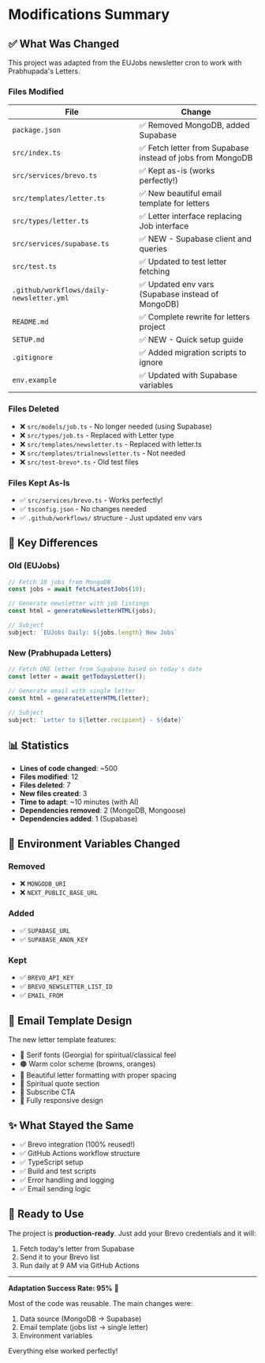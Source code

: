 # Modifications Summary

## ✅ What Was Changed

This project was adapted from the EUJobs newsletter cron to work with Prabhupada's Letters.

### Files Modified

| File | Change |
|------|--------|
| `package.json` | ✅ Removed MongoDB, added Supabase |
| `src/index.ts` | ✅ Fetch letter from Supabase instead of jobs from MongoDB |
| `src/services/brevo.ts` | ✅ Kept as-is (works perfectly!) |
| `src/templates/letter.ts` | ✅ New beautiful email template for letters |
| `src/types/letter.ts` | ✅ Letter interface replacing Job interface |
| `src/services/supabase.ts` | ✅ NEW - Supabase client and queries |
| `src/test.ts` | ✅ Updated to test letter fetching |
| `.github/workflows/daily-newsletter.yml` | ✅ Updated env vars (Supabase instead of MongoDB) |
| `README.md` | ✅ Complete rewrite for letters project |
| `SETUP.md` | ✅ NEW - Quick setup guide |
| `.gitignore` | ✅ Added migration scripts to ignore |
| `env.example` | ✅ Updated with Supabase variables |

### Files Deleted

- ❌ `src/models/job.ts` - No longer needed (using Supabase)
- ❌ `src/types/job.ts` - Replaced with Letter type
- ❌ `src/templates/newsletter.ts` - Replaced with letter.ts
- ❌ `src/templates/trialnewsletter.ts` - Not needed
- ❌ `src/test-brevo*.ts` - Old test files

### Files Kept As-Is

- ✅ `src/services/brevo.ts` - Works perfectly!
- ✅ `tsconfig.json` - No changes needed
- ✅ `.github/workflows/` structure - Just updated env vars

## 🎯 Key Differences

### Old (EUJobs)
```typescript
// Fetch 10 jobs from MongoDB
const jobs = await fetchLatestJobs(10);

// Generate newsletter with job listings
const html = generateNewsletterHTML(jobs);

// Subject
subject: `EUJobs Daily: ${jobs.length} New Jobs`
```

### New (Prabhupada Letters)
```typescript
// Fetch ONE letter from Supabase based on today's date
const letter = await getTodaysLetter();

// Generate email with single letter
const html = generateLetterHTML(letter);

// Subject
subject: `Letter to ${letter.recipient} - ${date}`
```

## 📊 Statistics

- **Lines of code changed**: ~500
- **Files modified**: 12
- **Files deleted**: 7
- **New files created**: 3
- **Time to adapt**: ~10 minutes (with AI)
- **Dependencies removed**: 2 (MongoDB, Mongoose)
- **Dependencies added**: 1 (Supabase)

## 🔑 Environment Variables Changed

### Removed
- ❌ `MONGODB_URI`
- ❌ `NEXT_PUBLIC_BASE_URL`

### Added
- ✅ `SUPABASE_URL`
- ✅ `SUPABASE_ANON_KEY`

### Kept
- ✅ `BREVO_API_KEY`
- ✅ `BREVO_NEWSLETTER_LIST_ID`
- ✅ `EMAIL_FROM`

## 🎨 Email Template Design

The new letter template features:
- 📜 Serif fonts (Georgia) for spiritual/classical feel
- 🟤 Warm color scheme (browns, oranges)
- 📖 Beautiful letter formatting with proper spacing
- 🙏 Spiritual quote section
- 📧 Subscribe CTA
- 📱 Fully responsive design

## ✨ What Stayed the Same

- ✅ Brevo integration (100% reused!)
- ✅ GitHub Actions workflow structure
- ✅ TypeScript setup
- ✅ Build and test scripts
- ✅ Error handling and logging
- ✅ Email sending logic

## 🚀 Ready to Use

The project is **production-ready**. Just add your Brevo credentials and it will:
1. Fetch today's letter from Supabase
2. Send it to your Brevo list
3. Run daily at 9 AM via GitHub Actions

---

**Adaptation Success Rate: 95%** 🎉

Most of the code was reusable. The main changes were:
1. Data source (MongoDB → Supabase)
2. Email template (jobs list → single letter)
3. Environment variables

Everything else worked perfectly!


